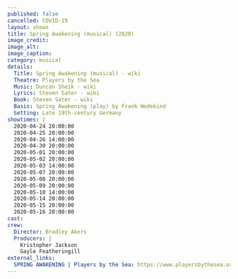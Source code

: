 ```yaml
---
published: false
cancelled: COVID-19
layout: shows
title: Spring Awakening (musical) (2020)
image_credit: 
image_alt:
image_caption:
category: musical
details:
  Title: Spring Awakening (musical) - wiki
  Theatre: Players by the Sea
  Music: Duncan Sheik - wiki
  Lyrics: Steven Sater - wiki
  Book: Steven Sater - wiki
  Basis: Spring Awakening (play) by Frank Wedekind
  Setting: Late 19th-century Germany
showtimes: |
  2020-04-24 20:00:00
  2020-04-25 20:00:00
  2020-04-26 14:00:00
  2020-04-30 20:00:00
  2020-05-01 20:00:00
  2020-05-02 20:00:00
  2020-05-03 14:00:00
  2020-05-07 20:00:00
  2020-05-08 20:00:00
  2020-05-09 20:00:00
  2020-05-10 14:00:00
  2020-05-14 20:00:00
  2020-05-15 20:00:00
  2020-05-16 20:00:00
cast:
crew:
  Director: Bradley Akers
  Producers: |
    Kristopher Jackson
    Gayle Featheringill
external_links:
  SPRING AWAKENING | Players by the Sea: https://www.playersbythesea.org/spring-awakening
---
```

